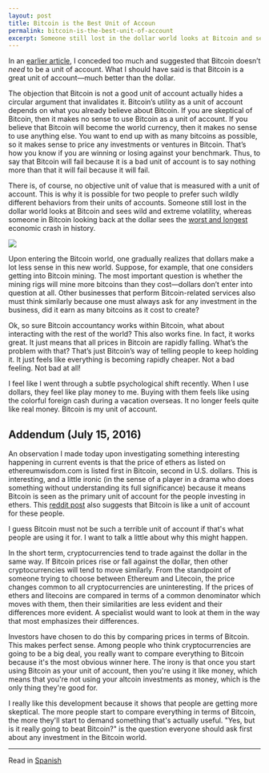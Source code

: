 ```yaml
---
layout: post
title: Bitcoin is the Best Unit of Accoun
permalink: bitcoin-is-the-best-unit-of-account
excerpt: Someone still lost in the dollar world looks at Bitcoin and sees wild and extreme volatility, whereas someone in Bitcoin looking back at the dollar sees the worst and longest economic crash in history.
---
```



In an [earlier article](/mempool/i-love-bitcoins-volatility/), I conceded too much and suggested that Bitcoin doesn’t _need_ to be a unit of account. What I should have said is that Bitcoin is a great unit of account—much better than the dollar.

The objection that Bitcoin is not a good unit of account actually hides a circular argument that invalidates it. Bitcoin’s utility as a unit of account depends on what you already believe about Bitcoin. If you are skeptical of Bitcoin, then it makes no sense to use Bitcoin as a unit of account. If you believe that Bitcoin will become the world currency, then it makes no sense to use anything else. You want to end up with as many bitcoins as possible, so it makes sense to price any investments or ventures in Bitcoin. That’s how you know if you are winning or losing against your benchmark. Thus, to say that Bitcoin will fail because it is a bad unit of account is to say nothing more than that it will fail because it will fail.

There is, of course, no objective unit of value that is measured with a unit of account. This is why it is possible for two people to prefer such wildly different behaviors from their units of accounts. Someone still lost in the dollar world looks at Bitcoin and sees wild and extreme volatility, whereas someone in Bitcoin looking back at the dollar sees the [worst and longest](http://bitcoinism.blogspot.com/2013/11/us-dollar-falls-to-new-lows-against.html) economic crash in history.

![](/static/img/mempool/bitcoin-is-the-best-unit-of-account/SP500inBTC.png)


Upon entering the Bitcoin world, one gradually realizes that dollars make a lot less sense in this new world. Suppose, for example, that one considers getting into Bitcoin mining. The most important question is whether the mining rigs will mine more bitcoins than they cost—dollars don’t enter into question at all. Other businesses that perform Bitcoin-related services also must think similarly because one must always ask for any investment in the business, did it earn as many bitcoins as it cost to create?

Ok, so sure Bitcoin accountancy works within Bitcoin, what about interacting with the rest of the world? This also works fine. In fact, it works great. It just means that all prices in Bitcoin are rapidly falling. What’s the problem with that? That’s just Bitcoin’s way of telling people to keep holding it. It just feels like everything is becoming rapidly cheaper. Not a bad feeling. Not bad at all!

I feel like I went through a subtle psychological shift recently. When I use dollars, they feel like play money to me. Buying with them feels like using the colorful foreign cash during a vacation overseas. It no longer feels quite like real money. Bitcoin is my unit of account.

## Addendum (July 15, 2016)

An observation I made today upon investigating something interesting happening in current events is that the price of ethers as listed on ethereumwisdom.com is listed first in Bitcoin, second in U.S. dollars. This is interesting, and a little ironic (in the sense of a player in a drama who does something without understanding its full significance) because it means Bitcoin is seen as the primary unit of account for the people investing in ethers. This [reddit post](https://www.reddit.com/r/Bitcoin/comments/4ll4ts/interesting_observation_since_eth_the_term/) also suggests that Bitcoin is like a unit of account for these people.

I guess Bitcoin must not be such a terrible unit of account if that's what people are using it for. I want to talk a little about why this might happen.

In the short term, cryptocurrencies tend to trade against the dollar in the same way. If Bitcoin prices rise or fall against the dollar, then other cryptocurrencies will tend to move similarly. From the standpoint of someone trying to choose between Ethereum and Litecoin, the price changes common to all cryptocurrencies are uninteresting. If the prices of ethers and litecoins are compared in terms of a common denominator which moves with them, then their similarities are less evident and their differences more evident. A specialist would want to look at them in the way that most emphasizes their differences.

Investors have chosen to do this by comparing prices in terms of Bitcoin. This makes perfect sense. Among people who think cryptocurrencies are going to be a big deal, you really want to compare everything to Bitcoin because it's the most obvious winner here. The irony is that once you start using Bitcoin as your unit of account, then you're using it like money, which means that you're not using your altcoin investments as money, which is the only thing they're good for.

I really like this development because it shows that people are getting more skeptical. The more people start to compare everything in terms of Bitcoin, the more they'll start to demand something that's actually useful. "Yes, but is it really going to beat Bitcoin?" is the question everyone should ask first about any investment in the Bitcoin world.

* * *

Read in [Spanish](/mempool/bitcoin-is-the-best-unit-of-account/es/)
